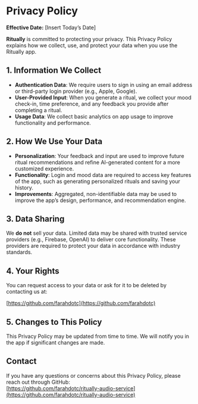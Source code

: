 # Privacy Policy

**Effective Date:** [Insert Today’s Date]

**Ritually** is committed to protecting your privacy. This Privacy Policy explains how we collect, use, and protect your data when you use the Ritually app.

## 1. Information We Collect

- **Authentication Data**: We require users to sign in using an email address or third-party login provider (e.g., Apple, Google).
- **User-Provided Input**: When you generate a ritual, we collect your mood check-in, time preference, and any feedback you provide after completing a ritual.
- **Usage Data**: We collect basic analytics on app usage to improve functionality and performance.

## 2. How We Use Your Data

- **Personalization**: Your feedback and input are used to improve future ritual recommendations and refine AI-generated content for a more customized experience.
- **Functionality**: Login and mood data are required to access key features of the app, such as generating personalized rituals and saving your history.
- **Improvements**: Aggregated, non-identifiable data may be used to improve the app’s design, performance, and recommendation engine.

## 3. Data Sharing

We **do not** sell your data. Limited data may be shared with trusted service providers (e.g., Firebase, OpenAI) to deliver core functionality. These providers are required to protect your data in accordance with industry standards.

## 4. Your Rights

You can request access to your data or ask for it to be deleted by contacting us at:

[https://github.com/farahdotc](https://github.com/farahdotc)

## 5. Changes to This Policy

This Privacy Policy may be updated from time to time. We will notify you in the app if significant changes are made.

## Contact

If you have any questions or concerns about this Privacy Policy, please reach out through GitHub:  
[https://github.com/farahdotc/ritually-audio-service](https://github.com/farahdotc/ritually-audio-service)
